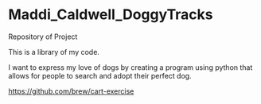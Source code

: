 # Maddi_Caldwell_DoggyTracks
Repository of Project

This is a library of my code.

I want to express my love of dogs by creating a program using python that allows for people to search and adopt their perfect dog.

https://github.com/brew/cart-exercise
